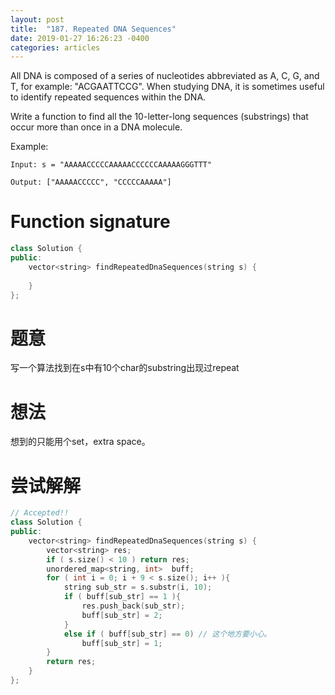 ```yaml
---
layout: post
title:  "187. Repeated DNA Sequences"
date: 2019-01-27 16:26:23 -0400
categories: articles
---
```

All DNA is composed of a series of nucleotides abbreviated as A, C, G, and T, for example: "ACGAATTCCG". When studying DNA, it is sometimes useful to identify repeated sequences within the DNA.

Write a function to find all the 10-letter-long sequences (substrings) that occur more than once in a DNA molecule.

Example:
```
Input: s = "AAAAACCCCCAAAAACCCCCCAAAAAGGGTTT"

Output: ["AAAAACCCCC", "CCCCCAAAAA"]
```
# Function signature
```c++
class Solution {
public:
    vector<string> findRepeatedDnaSequences(string s) {
        
    }
};
```
# 题意
写一个算法找到在s中有10个char的substring出现过repeat
# 想法
想到的只能用个set，extra space。
# 尝试解解
```c++
// Accepted!!
class Solution {
public:
    vector<string> findRepeatedDnaSequences(string s) {
    	vector<string> res;
    	if ( s.size() < 10 ) return res;
    	unordered_map<string, int>  buff;
    	for ( int i = 0; i + 9 < s.size(); i++ ){
    		string sub_str = s.substr(i, 10);
    		if ( buff[sub_str] == 1 ){
    			res.push_back(sub_str);
    			buff[sub_str] = 2;
    		}
    		else if ( buff[sub_str] == 0) // 这个地方要小心。
    			buff[sub_str] = 1;
    	}
        return res;
    }
};
```